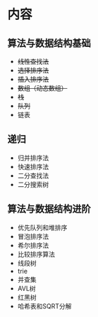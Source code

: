 # 内容

## 算法与数据结构基础
 - ~~线性查找法~~ 
 -  ~~选择排序法~~ 
- ~~插入排序法~~
- ~~数组（动态数组）~~
- ~~栈~~
- ~~队列~~
- 链表

## 递归

- 归并排序法
- 快速排序法
- 二分查找法
- 二分搜索树

## 算法与数据结构进阶
- 优先队列和堆排序
- 冒泡排序法
- 希尔排序法
- 比较排序算法
- 线段树
- trie
- 并查集
- AVL树
- 红黑树
- 哈希表和SQRT分解



